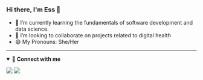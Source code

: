 ### Hi there, **I'm Ess** 👋

<!--- 🔭 I’m currently working on ... -->
- 🌱 I’m currently learning the fundamentals of software development and data science.
- 👯 I’m looking to collaborate on projects related to digital health
- 😄 My Pronouns: She/Her

---

<details open>
<summary>🤝 <b>Connect with me</b></summary>

<p align = "center">
 
[<img src="https://img.shields.io/badge/twitter-%231DA1F2.svg?&style=for-the-badge&logo=twitter&logoColor=white" />](https://twitter.com/ess_wambo) 
[<img src="https://img.shields.io/badge/linkedin-%230077B5.svg?&style=for-the-badge&logo=linkedin&logoColor=white" />](https://www.linkedin.com/in/esther-wambui-6774a8171/)
</p>

</details>





